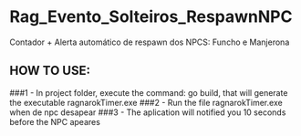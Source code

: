 # Rag_Evento_Solteiros_RespawnNPC
Contador + Alerta automático de respawn dos NPCS: Funcho e Manjerona

## HOW TO USE:
###1 - In project folder, execute the command: go build, that will generate the executable ragnarokTimer.exe
###2 - Run the file ragnarokTimer.exe when de npc desapear
###3 - The aplication will notified you 10 seconds before the NPC apeares
